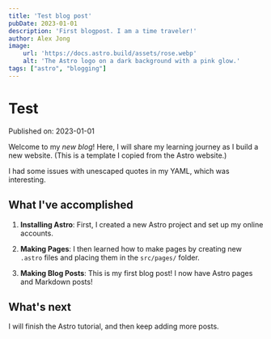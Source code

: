 ```yaml
---
title: 'Test blog post'
pubDate: 2023-01-01
description: 'First blogpost. I am a time traveler!'
author: Alex Jong
image:
    url: 'https://docs.astro.build/assets/rose.webp'
    alt: 'The Astro logo on a dark background with a pink glow.'
tags: ["astro", "blogging"]
---
```

# Test

Published on: 2023-01-01

Welcome to my _new blog_! Here, I will share my learning journey as I build a new website. (This is a template I copied from the Astro website.)

I had some issues with unescaped quotes in my YAML, which was interesting.

## What I've accomplished

1. **Installing Astro**: First, I created a new Astro project and set up my online accounts.

2. **Making Pages**: I then learned how to make pages by creating new `.astro` files and placing them in the `src/pages/` folder.

3. **Making Blog Posts**: This is my first blog post! I now have Astro pages and Markdown posts!

## What's next

I will finish the Astro tutorial, and then keep adding more posts. 